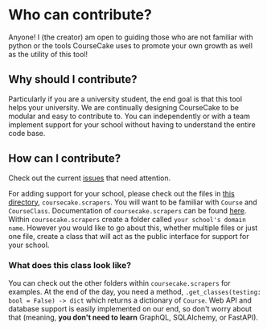 # Who can contribute?
Anyone! I (the creator) am open to guiding those who are not familiar with python or the tools CourseCake uses to promote your own growth as well as the utility of this tool!

## Why should I contribute?
Particularly if you are a university student, the end goal is that this tool helps your university. We are continually designing CourseCake to be modular and easy to contribute to. You can independently or with a team implement support for your school without having to understand the entire code base.

## How can I contribute?
Check out the current [issues](https://github.com/nananananate/CourseCake/issues) that need attention.

For adding support for your school, please check out the files in [this directory](https://github.com/nananananate/CourseCake/tree/master/coursecake/scrapers), `coursecake.scrapers`. You will want to be familiar with `Course` and `CourseClass`. Documentation of `coursecake.scrapers` can be found [here](https://docs.coursecake.tisuela.com/Scrapers/). Within `coursecake.scrapers` create a folder called `your school's domain name`. However you would like to go about this, whether multiple files or just one file, create a class that will act as the public interface for support for your school.

### What does this class look like?
You can check out the other folders within `coursecake.scrapers` for examples. At the end of the day, you need a method, `.get_classes(testing: bool = False) -> dict` which returns a dictionary of `Course`. Web API and database support is easily implemented on our end, so don't worry about that (meaning, **you don't need to learn** GraphQL, SQLAlchemy, or FastAPI).
